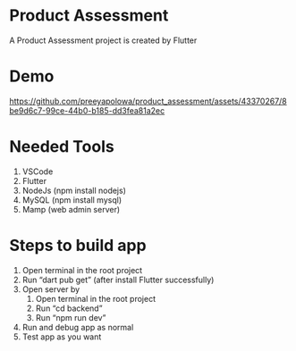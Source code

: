 # Product Assessment
A Product Assessment project is created by Flutter

# Demo

https://github.com/preeyapolowa/product_assessment/assets/43370267/8be9d6c7-99ce-44b0-b185-dd3fea81a2ec


# Needed Tools
1. VSCode
2. Flutter
3. NodeJs (npm install nodejs)
4. MySQL (npm install mysql)
5. Mamp (web admin server)

# Steps to build app
1. Open terminal in the root project
2. Run “dart pub get” (after install Flutter successfully)
3. Open server by
    1. Open terminal in the root project
    2. Run “cd backend”
    3. Run “npm run dev” 
4. Run and debug app as normal
5. Test app as you want
